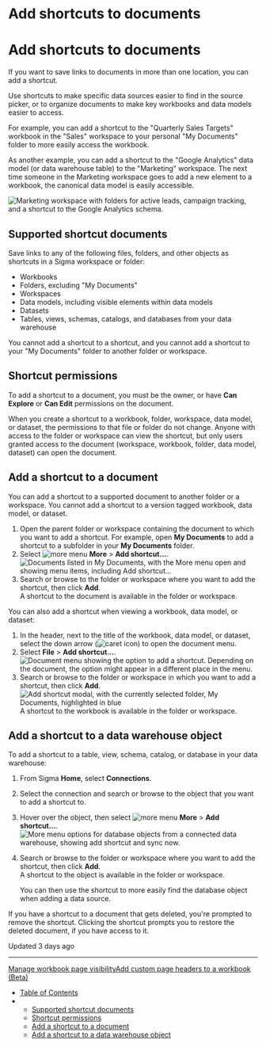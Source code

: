 # Add shortcuts to documents

# Add shortcuts to documents

If you want to save links to documents in more than one location, you can add a shortcut.

Use shortcuts to make specific data sources easier to find in the source picker, or to organize documents to make key workbooks and data models easier to access.

For example, you can add a shortcut to the "Quarterly Sales Targets" workbook in the "Sales" workspace to your personal "My Documents" folder to more easily access the workbook.

As another example, you can add a shortcut to the "Google Analytics" data model (or data warehouse table) to the "Marketing" workspace. The next time someone in the Marketing workspace goes to add a new element to a workbook, the canonical data model is easily accessible.

![Marketing workspace with folders for active leads, campaign tracking, and a shortcut to the Google Analytics schema.](https://files.readme.io/d1624a1-shortcuts2.png)

## Supported shortcut documents

Save links to any of the following files, folders, and other objects as shortcuts in a Sigma workspace or folder:

* Workbooks
* Folders, excluding "My Documents"
* Workspaces
* Data models, including visible elements within data models
* Datasets
* Tables, views, schemas, catalogs, and databases from your data warehouse

You cannot add a shortcut to a shortcut, and you cannot add a shortcut to your "My Documents" folder to another folder or workspace.

## Shortcut permissions

To add a shortcut to a document, you must be the owner, or have **Can Explore** or **Can Edit** permissions on the document.

When you create a shortcut to a workbook, folder, workspace, data model, or dataset, the permissions to that file or folder do not change. Anyone with access to the folder or workspace can view the shortcut, but only users granted access to the document (workspace, workbook, folder, data model, dataset) can open the document.

## Add a shortcut to a document

You can add a shortcut to a supported document to another folder or a workspace. You cannot add a shortcut to a version tagged workbook, data model, or dataset.

1. Open the parent folder or workspace containing the document to which you want to add a shortcut. For example, open **My Documents** to add a shortcut to a subfolder in your **My Documents** folder.
2. Select ![more menu](https://sigma-docs-screenshots.s3.us-west-2.amazonaws.com/Icons/more.svg) **More** > **Add shortcut…**.  
   ![Documents listed in My Documents, with the More menu open and showing menu items, including Add shortcut...](https://files.readme.io/bea62f2-documents-shortcut.png)
3. Search or browse to the folder or workspace where you want to add the shortcut, then click **Add**.  
   A shortcut to the document is available in the folder or workspace.

You can also add a shortcut when viewing a workbook, data model, or dataset:

1. In the header, next to the title of the workbook, data model, or dataset, select the down arrow (![caret icon](https://sigma-docs-screenshots.s3.us-west-2.amazonaws.com/Icons/caret.svg)) to open the document menu.
2. Select **File** > **Add shortcut…**.  
   ![Document menu showing the option to add a shortcut. Depending on the document, the option might appear in a different place in the menu.](https://files.readme.io/8bb56933119812796248d3385ece1e13403e48b1ccb47541098c470e91505ef7-addshortcut.png)
3. Search or browse to the folder or workspace in which you want to add a shortcut, then click **Add**.  
   ![Add shortcut modal, with the currently selected folder, My Documents, highlighted in blue](https://files.readme.io/fee086f-shortcut-modal.png)  
   A shortcut to the workbook is available in the folder or workspace.

## Add a shortcut to a data warehouse object

To add a shortcut to a table, view, schema, catalog, or database in your data warehouse:

1. From Sigma **Home**, select **Connections**.
2. Select the connection and search or browse to the object that you want to add a shortcut to.
3. Hover over the object, then select ![more menu](https://sigma-docs-screenshots.s3.us-west-2.amazonaws.com/Icons/more.svg) **More** > **Add shortcut…**.  
   ![More menu options for database objects from a connected data warehouse, showing add shortcut and sync now.](https://files.readme.io/c8ebe8c-connection-shortcut.png)
4. Search or browse to the folder or workspace where you want to add the shortcut, then click **Add**.  
   A shortcut to the object is available in the folder or workspace.

   You can then use the shortcut to more easily find the database object when adding a data source.

If you have a shortcut to a document that gets deleted, you're prompted to remove the shortcut. Clicking the shortcut prompts you to restore the deleted document, if you have access to it.

Updated 3 days ago

---

[Manage workbook page visibility](/docs/manage-workbook-page-visibility)[Add custom page headers to a workbook (Beta)](/docs/add-custom-page-headers-to-a-workbook)

* [Table of Contents](#)
* + [Supported shortcut documents](#supported-shortcut-documents)
  + [Shortcut permissions](#shortcut-permissions)
  + [Add a shortcut to a document](#add-a-shortcut-to-a-document)
  + [Add a shortcut to a data warehouse object](#add-a-shortcut-to-a-data-warehouse-object)
